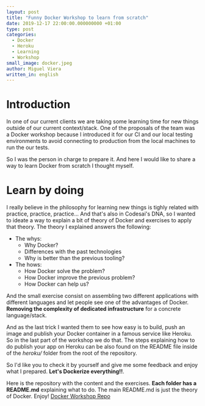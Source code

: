 ```yaml
---
layout: post
title: "Funny Docker Workshop to learn from scratch"
date: 2019-12-17 22:00:00.000000000 +01:00
type: post
categories:
  - Docker
  - Heroku
  - Learning
  - Workshop
small_image: docker.jpeg
author: Miguel Viera
written_in: english
---
```


# Introduction

In one of our current clients we are taking some learning time for new things outside of our current context/stack. One of the proposals of the team was a Docker workshop because I introduced it for our CI and our local testing environments to avoid connecting to production from the local machines to run the our tests.

So I was the person in charge to prepare it. And here I would like to share a way to learn Docker from scratch I thought myself.

# Learn by doing

I really believe in the philosophy for learning new things is tighly related with practice, practice, practice... And that's also in Codesai's DNA, so I wanted to ideate a way to explain a bit of theory of Docker and exercises to apply that theory. The theory I explained answers the following:

- The whys:
  - Why Docker?
  - Differences with the past technologies
  - Why is better than the previous tooling?
- The hows:
  - How Docker solve the problem?
  - How Docker improve the previous problem?
  - How Docker can help us?

And the small exercise consist on assembling two different applications with different languages and let people see one of the advantages of Docker. **Removing the complexity of dedicated infrastructure** for a concrete language/stack.

And as the last trick I wanted them to see how easy is to build, push an image and publish your Docker container in a famous service like Heroku. So in the last part of the workshop we do that. The steps explaining how to do publish your app on Heroku can be also found on the README file inside of the *heroku/* folder from the root of the repository.

So I'd like you to check it by yourself and give me some feedback and enjoy what I prepared. **Let's Dockerize everything!!**.

Here is the repository with the content and the exercises. **Each folder has a README.md** explaining what to do. The main README.md is just the theory of Docker. Enjoy! [Docker Workshop Repo](https://github.com/Groxalf/docker-workshop)

